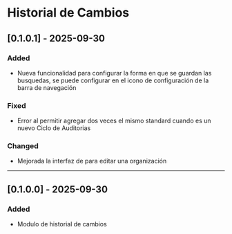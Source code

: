 # Historial de Cambios

## [0.1.0.1] - 2025-09-30

### Added
- Nueva funcionalidad para configurar la forma en que se guardan las busquedas, se puede configurar
en el icono de configuración de la barra de navegación

### Fixed
- Error al permitir agregar dos veces el mismo standard cuando es un nuevo Ciclo de Auditorias

### Changed
- Mejorada la interfaz de para editar una organización

---

## [0.1.0.0] - 2025-09-30

### Added
- Modulo de historial de cambios

<!-- 
    Opciones de los tipos de cambios a detallar:

    Added: for new features.
    Changed: for changes in existing functionality.
    Deprecated: for soon-to-be removed features.
    Removed: for now removed features.
    Fixed: for any bug fixes.
    Security: in case of vulnerabilities.
-->
